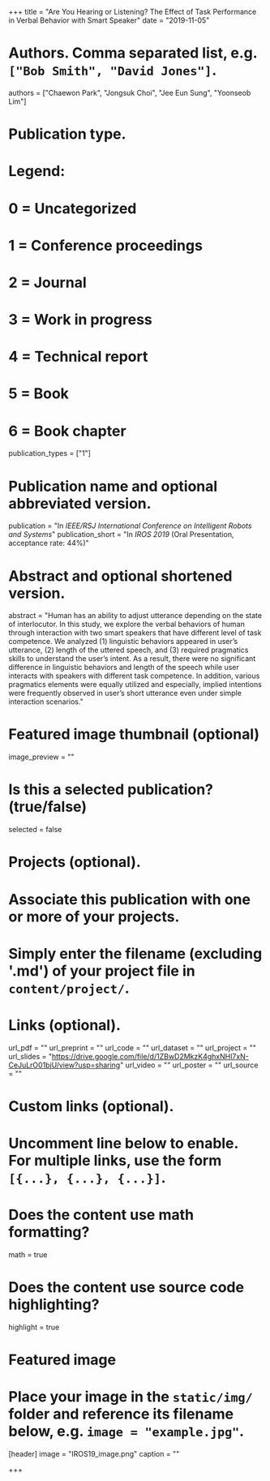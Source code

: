 +++
title = "Are You Hearing or Listening? The Effect of Task Performance in Verbal Behavior with Smart Speaker"
date = "2019-11-05"

# Authors. Comma separated list, e.g. `["Bob Smith", "David Jones"]`.
authors = ["Chaewon Park", "Jongsuk Choi", "Jee Eun Sung", "Yoonseob Lim"]

# Publication type.
# Legend:
# 0 = Uncategorized
# 1 = Conference proceedings
# 2 = Journal
# 3 = Work in progress
# 4 = Technical report
# 5 = Book
# 6 = Book chapter
publication_types = ["1"]

# Publication name and optional abbreviated version.
publication = "In *IEEE/RSJ International Conference on Intelligent Robots and Systems*"
publication_short = "In *IROS 2019* (Oral Presentation, acceptance rate: 44%)"

# Abstract and optional shortened version.
abstract = "Human has an ability to adjust utterance depending on the state of interlocutor. In this study, we explore the verbal behaviors of human through interaction with two smart speakers that have different level of task competence. We analyzed (1) linguistic behaviors appeared in user’s utterance, (2) length of the uttered speech, and (3) required pragmatics skills to understand the user’s intent. As a result, there were no significant difference in linguistic behaviors and length of the speech while user interacts with speakers with different task competence. In addition, various pragmatics elements were equally utilized and especially, implied intentions were frequently observed in user’s short utterance even under simple interaction scenarios."

# Featured image thumbnail (optional)
image_preview = ""

# Is this a selected publication? (true/false)
selected = false

# Projects (optional).
#   Associate this publication with one or more of your projects.
#   Simply enter the filename (excluding '.md') of your project file in `content/project/`.


# Links (optional).
url_pdf = ""
url_preprint = ""
url_code = ""
url_dataset = ""
url_project = ""
url_slides = "https://drive.google.com/file/d/1ZBwD2MkzK4ghxNHl7xN-CeJuLrO01bjU/view?usp=sharing"
url_video = ""
url_poster = ""
url_source = ""

# Custom links (optional).
#   Uncomment line below to enable. For multiple links, use the form `[{...}, {...}, {...}]`.


# Does the content use math formatting?
math = true

# Does the content use source code highlighting?
highlight = true

# Featured image
# Place your image in the `static/img/` folder and reference its filename below, e.g. `image = "example.jpg"`.
[header]
image = "IROS19_image.png"
caption = ""

+++
